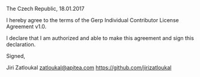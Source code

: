 The Czech Republic, 18.01.2017

I hereby agree to the terms of the Gerp Individual Contributor License
Agreement v1.0.

I declare that I am authorized and able to make this agreement and sign this
declaration.

Signed,

Jiri Zatloukal zatloukal@apitea.com  https://github.com/jirizatloukal